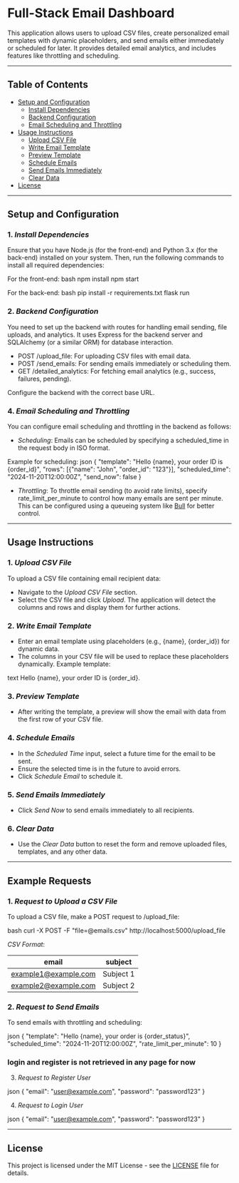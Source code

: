 # Full-Stack Email Dashboard

This application allows users to upload CSV files, create personalized email templates with dynamic placeholders, and send emails either immediately or scheduled for later. It  provides detailed email analytics, and includes features like throttling and scheduling.

---

## Table of Contents

- [Setup and Configuration](#setup-and-configuration)
  - [Install Dependencies](#install-dependencies)
  - [Backend Configuration](#backend-configuration)
  - [Email Scheduling and Throttling](#email-scheduling-and-throttling)
- [Usage Instructions](#usage-instructions)
  - [Upload CSV File](#upload-csv-file)
  - [Write Email Template](#write-email-template)
  - [Preview Template](#preview-template)
  - [Schedule Emails](#schedule-emails)
  - [Send Emails Immediately](#send-emails-immediately)
  - [Clear Data](#clear-data)
- [License](#license)

---

## Setup and Configuration

### 1. *Install Dependencies*

Ensure that you have Node.js (for the front-end) and Python 3.x (for the back-end) installed on your system. Then, run the following commands to install all required dependencies:

For the front-end:
bash
npm install
npm start


For the back-end:
bash
pip install -r requirements.txt
flask run


### 2. *Backend Configuration*

You need to set up the backend with routes for handling email sending, file uploads, and analytics. It uses Express for the backend server and SQLAlchemy (or a similar ORM) for database interaction.

- POST /upload_file: For uploading CSV files with email data.
- POST /send_emails: For sending emails immediately or scheduling them.
- GET /detailed_analytics: For fetching email analytics (e.g., success, failures, pending).

Configure the backend with the correct base URL.

### 4. *Email Scheduling and Throttling*

You can configure email scheduling and throttling in the backend as follows:

- *Scheduling*: Emails can be scheduled by specifying a scheduled_time in the request body in ISO format.
  
Example for scheduling:
json
{
  "template": "Hello {name}, your order ID is {order_id}",
  "rows": [{"name": "John", "order_id": "123"}],
  "scheduled_time": "2024-11-20T12:00:00Z",
  "send_now": false
}


- *Throttling*: To throttle email sending (to avoid rate limits), specify rate_limit_per_minute to control how many emails are sent per minute. This can be configured using a queueing system like [Bull](https://www.npmjs.com/package/bull) for better control.

---

## Usage Instructions

### 1. *Upload CSV File*
To upload a CSV file containing email recipient data:

- Navigate to the *Upload CSV File* section.
- Select the CSV file and click *Upload*. The application will detect the columns and rows and display them for further actions.

### 2. *Write Email Template*
- Enter an email template using placeholders (e.g., {name}, {order_id}) for dynamic data.
- The columns in your CSV file will be used to replace these placeholders dynamically. Example template:

text
Hello {name}, your order ID is {order_id}.


### 3. *Preview Template*
- After writing the template, a preview will show the email with data from the first row of your CSV file.

### 4. *Schedule Emails*
- In the *Scheduled Time* input, select a future time for the email to be sent.
- Ensure the selected time is in the future to avoid errors.
- Click *Schedule Email* to schedule it.

### 5. *Send Emails Immediately*
- Click *Send Now* to send emails immediately to all recipients.

### 6. *Clear Data*
- Use the *Clear Data* button to reset the form and remove uploaded files, templates, and any other data.

---

## Example Requests

### 1. *Request to Upload a CSV File*

To upload a CSV file, make a POST request to /upload_file:

bash
curl -X POST -F "file=@emails.csv" http://localhost:5000/upload_file


*CSV Format*:

| email                | subject        |
|----------------------|----------------|
| example1@example.com | Subject 1      |
| example2@example.com | Subject 2      |

### 2. *Request to Send Emails*

To send emails with throttling and scheduling:

json
{
  "template": "Hello {name}, your order is {order_status}",
  "scheduled_time": "2024-11-20T12:00:00Z",
  "rate_limit_per_minute": 10
}

### login and register is not retrieved in any page for now

3. *Request to Register User*

json
{
  "email": "user@example.com",
  "password": "password123"
}


 4. *Request to Login User*

json
{
  "email": "user@example.com",
  "password": "password123"
}


---

## License

This project is licensed under the MIT License - see the [LICENSE](LICENSE) file for details.
